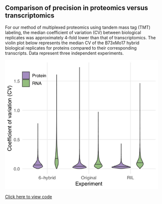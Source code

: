 ## Comparison of precision in proteomics versus transcriptomics

For our method of multiplexed proteomics using tandem mass tag (TMT) labeling, the median coefficient of variation (CV) between biological replicates was approximately 4-fold lower than that of transcriptomics. The violin plot below represents the median CV of the B73xMo17 hybrid biological replicates for proteins compared to their corresponding transcripts. Data represent three independent experiments.

<img src="images/CV.jpg?raw=true"/>

[Click here to view code](https://github.com/devonbirdseye/HeterosisManuscript/blob/master/DataAnalyses.Rmd)
